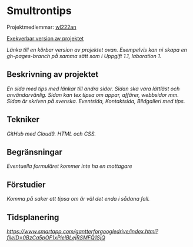 
# Smultrontips
Projektmedlemmar: 
[wl222an](https://github.com/weronikalevin)


[Exekverbar version av projektet](http://weronikalevin.github.io/ProjektskelettHT13/)

*Länka till en körbar version av projektet ovan. Exempelvis kan ni skapa en gh-pages-branch på samma sätt som i Uppgift 1.1, laboration 1.*

## Beskrivning av projektet
*En sida med tips med länkar till andra sidor.  Sidan ska vara lättläst och användarvänlig. Sidan kan tex tipsa om appar, affärer, webbsidor mm. Sidan är skriven på svenska. Eventsida, Kontaktsida, Bildgalleri med tips.*

## Tekniker
*GitHub med Cloud9. HTML och CSS.*

## Begränsningar
*Eventuella formuläret kommer inte ha en mottagare*

## Förstudier
*Komma på saker att tipsa om är väl det enda i sådana fall.*


## Tidsplanering
*https://www.smartapp.com/gantterforgoogledrive/index.html?fileID=0BzCa5pOF1xPielBLejRSMFQ1SjQ*

